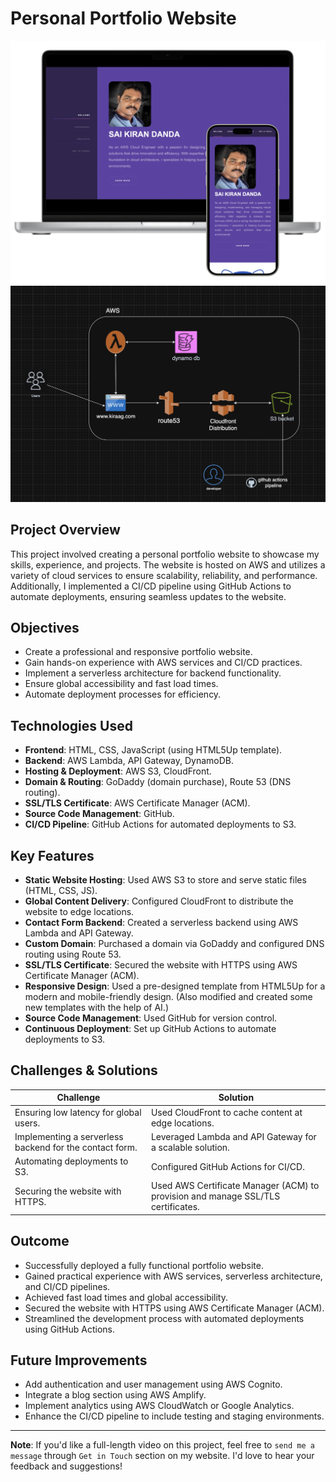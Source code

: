 # Personal Portfolio Website

![Design Preview](https://github.com/kiraag/my-portfolio-project/blob/main/images/%20design.png?raw=true)
![Design Preview](https://github.com/kiraag/my-portfolio-project/blob/main/images/architechture.png?raw=true)

## Project Overview
This project involved creating a personal portfolio website to showcase my skills, experience, and projects. The website is hosted on AWS and utilizes a variety of cloud services to ensure scalability, reliability, and performance. Additionally, I implemented a CI/CD pipeline using GitHub Actions to automate deployments, ensuring seamless updates to the website.

## Objectives
- Create a professional and responsive portfolio website.
- Gain hands-on experience with AWS services and CI/CD practices.
- Implement a serverless architecture for backend functionality.
- Ensure global accessibility and fast load times.
- Automate deployment processes for efficiency.

## Technologies Used
- **Frontend**: HTML, CSS, JavaScript (using HTML5Up template).
- **Backend**: AWS Lambda, API Gateway, DynamoDB.
- **Hosting & Deployment**: AWS S3, CloudFront.
- **Domain & Routing**: GoDaddy (domain purchase), Route 53 (DNS routing).
- **SSL/TLS Certificate**: AWS Certificate Manager (ACM).
- **Source Code Management**: GitHub.
- **CI/CD Pipeline**: GitHub Actions for automated deployments to S3.

## Key Features
- **Static Website Hosting**: Used AWS S3 to store and serve static files (HTML, CSS, JS).
- **Global Content Delivery**: Configured CloudFront to distribute the website to edge locations.
- **Contact Form Backend**: Created a serverless backend using AWS Lambda and API Gateway.
- **Custom Domain**: Purchased a domain via GoDaddy and configured DNS routing using Route 53.
- **SSL/TLS Certificate**: Secured the website with HTTPS using AWS Certificate Manager (ACM).
- **Responsive Design**: Used a pre-designed template from HTML5Up for a modern and mobile-friendly design. (Also modified and created some new templates with the help of AI.)
- **Source Code Management**: Used GitHub for version control.
- **Continuous Deployment**: Set up GitHub Actions to automate deployments to S3.

## Challenges & Solutions
| **Challenge**                                      | **Solution**                                                                 |
|----------------------------------------------------|------------------------------------------------------------------------------|
| Ensuring low latency for global users.             | Used CloudFront to cache content at edge locations.                          |
| Implementing a serverless backend for the contact form. | Leveraged Lambda and API Gateway for a scalable solution.                   |
| Automating deployments to S3.                      | Configured GitHub Actions for CI/CD.                                         |
| Securing the website with HTTPS.                   | Used AWS Certificate Manager (ACM) to provision and manage SSL/TLS certificates. |

## Outcome
- Successfully deployed a fully functional portfolio website.
- Gained practical experience with AWS services, serverless architecture, and CI/CD pipelines.
- Achieved fast load times and global accessibility.
- Secured the website with HTTPS using AWS Certificate Manager (ACM).
- Streamlined the development process with automated deployments using GitHub Actions.

## Future Improvements
- Add authentication and user management using AWS Cognito.
- Integrate a blog section using AWS Amplify.
- Implement analytics using AWS CloudWatch or Google Analytics.
- Enhance the CI/CD pipeline to include testing and staging environments.

---

**Note**: If you'd like a full-length video on this project, feel free to `send me a message` through `Get in Touch` section on my website. I'd love to hear your feedback and suggestions!
